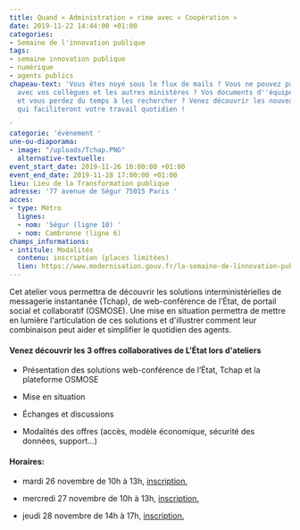 ```yaml
---
title: Quand « Administration » rime avec « Coopération »
date: 2019-11-22 14:44:00 +01:00
categories:
- Semaine de l'innovation publique
tags:
- semaine innovation publique
- numérique
- agents publics
chapeau-text: 'Vous êtes noyé sous le flux de mails ? Vous ne pouvez pas travailler
  avec vos collègues et les autres ministères ? Vos documents d''équipe sont éparpillés
  et vous perdez du temps à les rechercher ? Venez découvrir les nouveaux usages collaboratifs
  qui faciliteront votre travail quotidien !

'
categorie: 'évènement '
une-ou-diaporama:
- image: "/uploads/Tchap.PNG"
  alternative-textuelle:
event_start_date: 2019-11-26 10:00:00 +01:00
event_end_date: 2019-11-28 17:00:00 +01:00
lieu: Lieu de la Transformation publique
adresse: '77 avenue de Ségur 75015 Paris '
acces:
- type: Métro
  lignes:
  - nom: 'Ségur (ligne 10) '
  - nom: Cambronne (ligne 6)
champs_informations:
- intitule: Modalités
  contenu: inscription (places limitées)
  lien: https://www.modernisation.gouv.fr/la-semaine-de-linnovation-publique/programme-2019?field_inno17_regions_value=%C3%8Ele-de-France&field_inno19_date_value=All&field_inno17_type_public_tid=All&combine=coop%C3%A9ration
---
```


Cet atelier vous permettra de découvrir les solutions interministérielles de messagerie instantanée (Tchap), de web-conférence de l’État, de portail social et collaboratif (OSMOSE). Une mise en situation permettra de mettre en lumière l'articulation de ces solutions et d'illustrer comment leur combinaison peut aider et simplifier le quotidien des agents.

#### Venez découvrir les 3 offres collaboratives de L’État lors d'ateliers

* Présentation des solutions web-conférence de l’État, Tchap et la plateforme OSMOSE

* Mise en situation

* Échanges et discussions

* Modalités des offres (accès, modèle économique, sécurité des données, support...)

#### Horaires:

* mardi 26 novembre de 10h à 13h, [inscription.](https://www.eventbrite.fr/e/billets-semaine-de-linnovation-publique-quand-administration-rime-avec-cooperation-82773151725)

* mercredi 27 novembre de 10h à 13h, [inscription.](https://www.eventbrite.fr/e/billets-semaine-de-linnovation-publique-quand-administration-rime-avec-cooperation-82774638171)

* jeudi 28 novembre de 14h à 17h, [inscription.](https://www.eventbrite.fr/e/billets-semaine-de-linnovation-publique-quand-administration-rime-avec-cooperation-82215696361)
